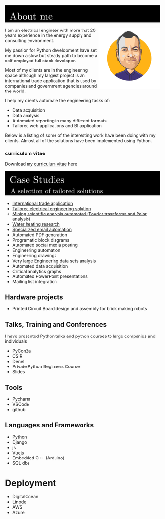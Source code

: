 ![porfolio](assets/about-me.png "about me")



<img src="assets/tooblippe.jpg" alt="drawing" width="200" style="float: right;" title="tobie nortje"/>



I am an electrical engineer with more that 20 years experience in
the energy supply and consulting environment.

My passion for Python development have set me down a slow but 
steady path to become a self employed full stack developer.

Most of my clients are in the engineering space although 
my largest project is an international trade application 
that is used by companies and government agencies 
around the world.

I help my clients automate the engineering tasks of:
* Data acquisition
* Data analysis
* Automated reporting in many different formats
* Tailored web applications and BI application

Below is a listing of some of the interesting work have been doing with my clients.
Almost all of the solutions have been implemented using Python.

### curriculum vitae
 Download my [curriculum vitae](assets/tobie_nortje_cv.pdf) here

![porfolio](assets/portfolio.png)

* [International trade application](projects/international-trade-application/readme.md)
* [Tailored electrical engineering solution](projects/electrical-engineering/readme.md)
* [Mining scientific analysis automated (Fourier transforms and Polar analysis)](projects/industrial-analysis/readme.md)
* [Water heating research](projects/hot-water/readme.md)
* [Specialized email automation](projects/specialised-email/readme.md)
* Automated PDF generation
* Programatic block diagrams
* Automated social media posting
* Engineering automation
* Engineering drawings 
* Very large Engineering data sets analysis
* Automated data acquisition
* Critical analytics graphs 
* Automated PowerPoint presentations
* Mailing list integration

## Hardware projects
* Printed Circuit Board design and assembly for brick making robots


## Talks, Training and Conferences
I have presented Python talks and python courses to large companies and individuals
* PyConZa
* CSIR
* Denel
* Private Python Beginners Course
* Slides

## Tools 
* Pycharm
* VSCode
* github

## Languages and Frameworks
* Python
* Django
* js
* Vuejs
* Embedded C++ (Arduino)
* SQL dbs

# Deployment
* DigitalOcean
* Linode
* AWS
* Azure
